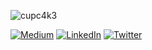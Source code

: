 ![cupc4k3](https://see.fontimg.com/api/renderfont4/owmnz/eyJyIjoiZnMiLCJoIjo5MCwidyI6MTAwMCwiZnMiOjkwLCJmZ2MiOiIjMDAwMDAwIiwiYmdjIjoiI0ZGRkZGRiIsInQiOjF9/Q1VQQzRLMw/alpha-taurus-expanded.png)



[![Medium](https://img.shields.io/badge/-Medium-%2312100E?style=for-the-badge&logo=medium&logoColor=white)](https://cupc4k3.medium.com/)
[![LinkedIn](https://img.shields.io/badge/-LinkedIn-%230077B5?style=for-the-badge&logo=linkedin&logoColor=white)](https://www.linkedin.com/in/cupc4k3/)
[![Twitter](https://img.shields.io/badge/-Twitter-%231DA1F2?style=for-the-badge&logo=twitter&logoColor=white)](https://twitter.com/c4k3l4b)
